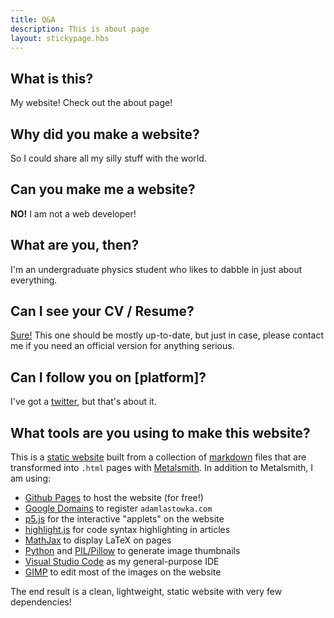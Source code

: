 ```yaml
---
title: Q&A
description: This is about page
layout: stickypage.hbs
---
```


## What is this?
My website! Check out the about page!

## Why did you make a website?
So I could share all my silly stuff with the world.

## Can you make me a website?
**NO!** I am not a web developer!

## What are you, then?
I'm an undergraduate physics student who likes to dabble in just about everything.

## Can I see your CV / Resume?
[Sure!](Adam_Lastowka_CV.pdf) This one should be mostly up-to-date, but just in case, please contact me if you need an official version for anything serious.

## Can I follow you on [platform]?
I've got a [twitter](https://twitter.com/adamlastowka), but that's about it.

## What tools are you using to make this website?
This is a [static website](https://en.wikipedia.org/wiki/Static_web_page) built from a collection of [markdown](https://www.markdownguide.org/getting-started/) files that are transformed into <code>.html</code> pages with [Metalsmith](https://metalsmith.io/). In addition to Metalsmith, I am using:
* [Github Pages](https://pages.github.com/) to host the website (for free!)
* [Google Domains](https://domains.google/) to register <code>adamlastowka.com</code>
* [p5.js](https://p5js.org/) for the interactive "applets" on the website
* [highlight.js](https://highlightjs.org/) for code syntax highlighting in articles
* [MathJax](https://www.mathjax.org/) to display LaTeX on pages
* [Python](https://www.python.org/) and [PIL/Pillow](https://pypi.org/project/Pillow/) to generate image thumbnails
* [Visual Studio Code](https://code.visualstudio.com/) as my general-purpose IDE
* [GIMP](https://www.gimp.org/) to edit most of the images on the website

The end result is a clean, lightweight, static website with very few dependencies!